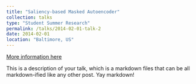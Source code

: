 ```yaml
---
title: "Saliency-based Masked Autoencoder"
collection: talks
type: "Student Summer Research"
permalink: /talks/2014-02-01-talk-2
date: 2014-02-01
location: "Baltimore, US"
---
```


[More information here](http://example2.com)

This is a description of your talk, which is a markdown files that can be all markdown-ified like any other post. Yay markdown!
